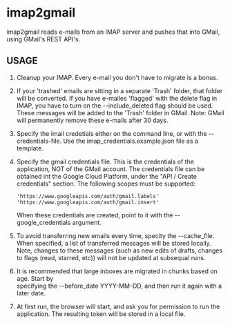 # imap2gmail

imap2gmail reads e-mails from an IMAP server and pushes that into GMail, using GMail's
REST API's.

## USAGE

  1. Cleanup your IMAP. Every e-mail you don't have to migrate is a bonus.
  2. If your 'trashed' emails are sitting in a separate 'Trash' folder, that folder will be
     converted. If you have e-mailes 'flagged' with the delete flag in IMAP, you have to turn on
     the --include_deleted flag should be used. These messages will be added to the 'Trash' folder in GMail. Note: GMail will permanently remove these e-mails after 30 days.
  3. Specify the imail credetials either on the command line, or with the --credentials-file. Use
     the imap_credentials.example.json file as a template.
  4. Specify the gmail credentials file. This is the credentials of the application, NOT of the
     GMail account. The credentials file can be obtained int the Google Cloud Platform, under the "API / Create credentials" section. The following scopes must be supported:
     
         'https://www.googleapis.com/auth/gmail.labels'
         'https://www.googleapis.com/auth/gmail.insert'
         
     When these credentials are created, point to it with the --google_credentials argument.
  5. To avoid transferring new emails every time, specity the --cache_file. When specified,
     a list of transferred messages will be stored locally. Note, changes to these messages (such as new edits of drafts, changes to flags (read, starred, etc)) will not be updated at subsequal runs.
  6. It is recommended that large inboxes are migrated in chunks based on age. Start by  
     specifying the --before_date YYYY-MM-DD, and then run it again with a later date.
  7. At first run, the browser will start, and ask you for permission to run the application. The
     resulting token will be stored in a local file.
